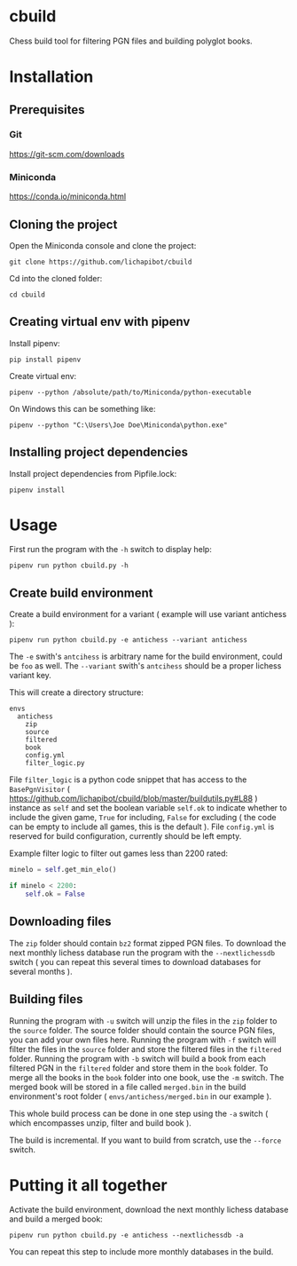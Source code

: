 # cbuild

Chess build tool for filtering PGN files and building polyglot books.

# Installation

## Prerequisites

### Git

https://git-scm.com/downloads

### Miniconda

https://conda.io/miniconda.html

## Cloning the project

Open the Miniconda console and clone the project:

`git clone https://github.com/lichapibot/cbuild`

Cd into the cloned folder:

`cd cbuild`

## Creating virtual env with pipenv

Install pipenv:

`pip install pipenv`

Create virtual env:

`pipenv --python /absolute/path/to/Miniconda/python-executable`

On Windows this can be something like:

`pipenv --python "C:\Users\Joe Doe\Miniconda\python.exe"`

## Installing project dependencies

Install project dependencies from Pipfile.lock:

`pipenv install`

# Usage

First run the program with the `-h` switch to display help:

`pipenv run python cbuild.py -h`

## Create build environment

Create a build environment for a variant ( example will use variant antichess ):

`pipenv run python cbuild.py -e antichess --variant antichess`

The `-e` swith's `antcihess` is arbitrary name for the build environment, could be `foo` as well. The `--variant` swith's `antcihess` should be a proper lichess variant key.

This will create a directory structure:

```
envs
  antichess
    zip
    source
    filtered
    book
    config.yml
    filter_logic.py    
```

File `filter_logic` is a python code snippet that has access to the `BasePgnVisitor` ( https://github.com/lichapibot/cbuild/blob/master/buildutils.py#L88 ) instance as `self` and set the boolean variable `self.ok` to indicate whether to include the given game, `True` for including, `False` for excluding ( the code can be empty to include all games, this is the default ). File `config.yml` is reserved for build configuration, currently should be left empty.

Example filter logic to filter out games less than 2200 rated:

```python
minelo = self.get_min_elo()

if minelo < 2200:
	self.ok = False
```

## Downloading files

The `zip` folder should contain `bz2` format zipped PGN files. To download the next monthly lichess database run the program with the `--nextlichessdb` switch ( you can repeat this several times to download databases for several months ).

## Building files

Running the program with `-u` switch will unzip the files in the `zip` folder to the `source` folder. The source folder should contain the source PGN files, you can add your own files here. Running the program with `-f` switch will filter the files in the `source` folder and store the filtered files in the `filtered` folder. Running the program with `-b` switch will build a book from each filtered PGN in the `filtered` folder and store them in the `book` folder. To merge all the books in the `book` folder into one book, use the `-m` switch. The merged book will be stored in a file called `merged.bin` in the build environment's root folder ( `envs/antichess/merged.bin` in our example ).

This whole build process can be done in one step using the `-a` switch ( which encompasses unzip, filter and build book ).

The build is incremental. If you want to build from scratch, use the `--force` switch.

# Putting it all together

Activate the build environment, download the next monthly lichess database and build a merged book:

`pipenv run python cbuild.py -e antichess --nextlichessdb -a`

You can repeat this step to include more monthly databases in the build.